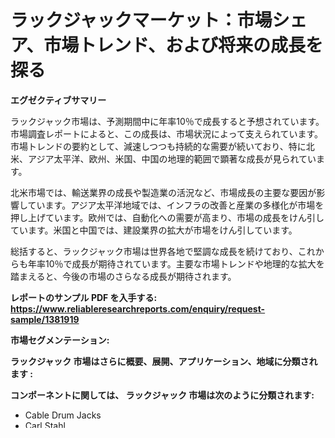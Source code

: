 <p><h1>ラックジャックマーケット：市場シェア、市場トレンド、および将来の成長を探る</h1></p><p><strong>エグゼクティブサマリー</strong></p>
<p><p>ラックジャック市場は、予測期間中に年率10％で成長すると予想されています。市場調査レポートによると、この成長は、市場状況によって支えられています。市場トレンドの要約として、減速しつつも持続的な需要が続いており、特に北米、アジア太平洋、欧州、米国、中国の地理的範囲で顕著な成長が見られています。</p><p>北米市場では、輸送業界の成長や製造業の活況など、市場成長の主要な要因が影響しています。アジア太平洋地域では、インフラの改善と産業の多様化が市場を押し上げています。欧州では、自動化への需要が高まり、市場の成長をけん引しています。米国と中国では、建設業界の拡大が市場をけん引しています。</p><p>総括すると、ラックジャック市場は世界各地で堅調な成長を続けており、これからも年率10％で成長が期待されています。主要な市場トレンドや地理的な拡大を踏まえると、今後の市場のさらなる成長が期待されます。</p></p>
<p><strong>レポートのサンプル PDF を入手する: <a href="https://www.reliableresearchreports.com/enquiry/request-sample/1381919">https://www.reliableresearchreports.com/enquiry/request-sample/1381919</a></strong></p>
<p><strong>市場セグメンテーション:</strong></p>
<p><strong> ラックジャック 市場はさらに概要、展開、アプリケーション、地域に分類されます :</strong></p>
<p><strong>コンポーネントに関しては、 ラックジャック 市場は次のように分類されます: &nbsp;</strong></p>
<p><ul><li>Cable Drum Jacks</li><li>Carl Stahl</li><li>CEF Engineering</li><li>Columbus Mckinnon Industrial Products</li><li>Forum Industry</li><li>Haacon Hebetechnik</li><li>Hadef</li><li>Jakob Thaler</li><li>Katimex</li><li>Lifting Products</li><li>Loimex</li><li>Nippon Gear</li><li>Simplex</li><li>Tractel</li><li>Venture</li><li>Vestil Manufacturing</li></ul></p>
<p><strong> ラックジャック タイプ別の市場分析は次のように分類されます。:</strong></p>
<p><ul><li>0 から 1 トン</li><li>1 トンから 3 トン</li><li>3 トンから 5 トン</li><li>>5 トン</li></ul></p>
<p><strong>レポートのサンプル PDF を入手する: &nbsp;<a href="https://www.reliableresearchreports.com/enquiry/request-sample/1381919">https://www.reliableresearchreports.com/enquiry/request-sample/1381919</a></strong></p>
<p><strong> ラックジャック アプリケーション別の市場産業調査は次のように分類されます。:</strong></p>
<p><ul><li>自動車</li><li>建設現場</li><li>産業用アプリケーション</li></ul></p>
<p><strong>地域に関して言えば、ラックジャック 地域ごとに利用可能なマーケットプレーヤーは次のとおりです。:</strong></p>
<p><ul>
    <li>
        North America:
        <ul>
            <li>United States</li>
            <li>Canada</li>
        </ul>
    </li>
    <li>
        Europe:
        <ul>
            <li>Germany</li>
            <li>France</li>
            <li>U.K.</li>
            <li>Italy</li>
            <li>Russia</li>
        </ul>
    </li>
    <li>
        Asia-Pacific:
        <ul>
            <li>China</li>
            <li>Japan</li>
            <li>South Korea</li>
            <li>India</li>
            <li>Australia</li>
            <li>China Taiwan</li>
            <li>Indonesia</li>
            <li>Thailand</li>
            <li>Malaysia</li>
        </ul>
    </li>
    <li>
        Latin America:
        <ul>
            <li>Mexico</li>
            <li>Brazil</li>
            <li>Argentina Korea</li>
            <li>Colombia</li>
        </ul>
    </li>
    <li>
        Middle East & Africa:
        <ul>
            <li>Turkey</li>
            <li>Saudi</li>
            <li>Arabia</li>
            <li>UAE</li>
            <li>Korea</li>
        </ul>
    </li>
    </ul></p>
<p><strong>このレポートを購入する: &nbsp;<a href="https://www.reliableresearchreports.com/purchase/1381919">https://www.reliableresearchreports.com/purchase/1381919</a></strong></p>
<p><strong>ラックジャック の主な推進要因と障壁 市場</strong></p>
<p><p>ラックジャック市場における主な要因は、成長するロジスティクスおよび倉庫業界、製造業の拡大、および持続可能なトレンドに関連する需要の増加です。一方、市場の障壁は高い導入コスト、製品の耐久性と信頼性の問題、および規制上の制約です。市場には競争が激しく、技術の進歩や新しい製品の開発による挑戦があります。また、環境にやさしい製品やレギュレーションの変化に適応することも、市場参入の障壁となっています。</p></p>
<p><strong>このレポートを購入する前に、質問がある場合は問い合わせるか、共有してください。:&nbsp; <a href="https://www.reliableresearchreports.com/enquiry/pre-order-enquiry/1381919">https://www.reliableresearchreports.com/enquiry/pre-order-enquiry/1381919</a></strong></p>
<p><strong>競争環境</strong></p>
<p><p>ラックジャック市場の競合他社には、Cable Drum Jacks、Carl Stahl、CEF Engineering、Columbus Mckinnon Industrial Products、Forum Industry、Haacon Hebetechnik、Hadef、Jakob Thaler、Katimex、Lifting Products、Loimex、Nippon Gear、Simplex、Tractel、Venture、Vestil Manufacturingなどが含まれます。</p><p>Carl Stahlは、過去60年以上にわたり、高品質な製品と革新的なソリューションで知られる業界の中でリーダー的存在です。同社は、製品のラインナップの多様性と技術革新を通じて市場での地位を強化してきました。市場成長においても重要なプレーヤーとしての地位を築いています。</p><p>Tractelは、ラックジャック市場において優れた品質の製品を提供し、堅実な業績を達成してきました。同社は長年にわたり、安全性と信頼性に焦点を当てた製品を提供することで、顧客からの高い評価を受けています。市場での競合他社との差別化を図り、市場シェアを拡大しています。</p><p>売上高に関しては、Tractelは安定した成長を続けており、市場において健全な位置にあることがわかります。同社は、ラックジャック市場におけるリーダー的地位を保持し続け、今後も市場拡大を目指してさらなる成長を達成することが期待されています。</p></p>
<p><strong>このレポートを購入する: &nbsp; <a href="https://www.reliableresearchreports.com/purchase/1381919">https://www.reliableresearchreports.com/purchase/1381919</a></strong></p>
<p><strong>レポートのサンプル PDF を入手する: &nbsp;<a href="https://www.reliableresearchreports.com/enquiry/request-sample/1381919">https://www.reliableresearchreports.com/enquiry/request-sample/1381919</a></strong><strong></strong></p>
<p>&nbsp;</p>
<p><p><a href="https://github.com/dx0328/Market-Research-Report-List-2/blob/main/remote-telemetry-units-market.md">Remote Telemetry Units Market</a></p><p><a href="https://github.com/EmoryYundt1935/Market-Research-Report-List-1/blob/main/777471612049.md">横型ニーダー</a></p><p><a href="https://github.com/Glendatilghmankmgz0rbhwpy/Market-Research-Report-List-1/blob/main/5g-cell-towers-market.md">5G Cell Towers Market</a></p><p><a href="https://github.com/CliftonFisher9067/Market-Research-Report-List-1/blob/main/810245011285.md">CIC 보청기</a></p><p><a href="https://github.com/fernandotryO5lson96765/Market-Research-Report-List-1/blob/main/235527411286.md">HMO</a></p></p>